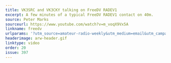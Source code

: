 ```yaml
---
title: VK3SRC and VK3CKY talking on FreeDV RADEV1
excerpt: A few minutes of a typical FreeDV RADEV1 contact on 40m.
source: Peter Marks
sourceurl: https://www.youtube.com/watch?v=m_voqX9Vx5A
linkname: freedv
urlparams: '?utm_source=amateur-radio-weekly&utm_medium=email&utm_campaign=newsletter'
headerimage: arw-header.gif
linktype: video
order: 20
issue: 397
---
```

